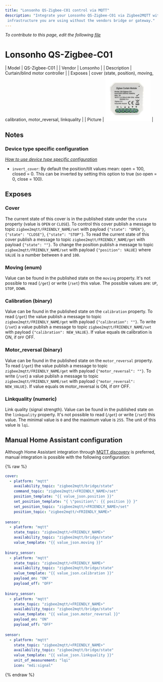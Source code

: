 ```yaml
---
title: "Lonsonho QS-Zigbee-C01 control via MQTT"
description: "Integrate your Lonsonho QS-Zigbee-C01 via Zigbee2MQTT with whatever smart home
 infrastructure you are using without the vendors bridge or gateway."
---
```


*To contribute to this page, edit the following
[file](https://github.com/Koenkk/zigbee2mqtt.io/blob/master/docs/devices/QS-Zigbee-C01.md)*

# Lonsonho QS-Zigbee-C01

| Model | QS-Zigbee-C01  |
| Vendor  | Lonsonho  |
| Description | Curtain/blind motor controller |
| Exposes | cover (state, position), moving, calibration, motor_reversal, linkquality |
| Picture | ![Lonsonho QS-Zigbee-C01](../images/devices/QS-Zigbee-C01.jpg) |

## Notes

### Device type specific configuration
*[How to use device type specific configuration](../information/configuration.md)*

* `invert_cover`: By default the position/tilt values mean: open = 100, closed = 0. This can be inverted by setting this option to true (so open = 0, close = 100).



## Exposes

### Cover 
The current state of this cover is in the published state under the `state` property (value is `OPEN` or `CLOSE`).
To control this cover publish a message to topic `zigbee2mqtt/FRIENDLY_NAME/set` with payload `{"state": "OPEN"}`, `{"state": "CLOSE"}`, `{"state": "STOP"}`.
To read the current state of this cover publish a message to topic `zigbee2mqtt/FRIENDLY_NAME/get` with payload `{"state": ""}`.
To change the position publish a message to topic `zigbee2mqtt/FRIENDLY_NAME/set` with payload `{"position": VALUE}` where `VALUE` is a number between `0` and `100`.

### Moving (enum)
Value can be found in the published state on the `moving` property.
It's not possible to read (`/get`) or write (`/set`) this value.
The possible values are: `UP`, `STOP`, `DOWN`.

### Calibration (binary)
Value can be found in the published state on the `calibration` property.
To read (`/get`) the value publish a message to topic `zigbee2mqtt/FRIENDLY_NAME/get` with payload `{"calibration": ""}`.
To write (`/set`) a value publish a message to topic `zigbee2mqtt/FRIENDLY_NAME/set` with payload `{"calibration": NEW_VALUE}`.
If value equals `ON` calibration is ON, if `OFF` OFF.

### Motor_reversal (binary)
Value can be found in the published state on the `motor_reversal` property.
To read (`/get`) the value publish a message to topic `zigbee2mqtt/FRIENDLY_NAME/get` with payload `{"motor_reversal": ""}`.
To write (`/set`) a value publish a message to topic `zigbee2mqtt/FRIENDLY_NAME/set` with payload `{"motor_reversal": NEW_VALUE}`.
If value equals `ON` motor_reversal is ON, if `OFF` OFF.

### Linkquality (numeric)
Link quality (signal strength).
Value can be found in the published state on the `linkquality` property.
It's not possible to read (`/get`) or write (`/set`) this value.
The minimal value is `0` and the maximum value is `255`.
The unit of this value is `lqi`.

## Manual Home Assistant configuration
Although Home Assistant integration through [MQTT discovery](../integration/home_assistant) is preferred,
manual integration is possible with the following configuration:


{% raw %}
```yaml
cover:
  - platform: "mqtt"
    availability_topic: "zigbee2mqtt/bridge/state"
    command_topic: "zigbee2mqtt/<FRIENDLY_NAME>/set"
    position_template: "{{ value_json.position }}"
    set_position_template: "{ \"position\": {{ position }} }"
    set_position_topic: "zigbee2mqtt/<FRIENDLY_NAME>/set"
    position_topic: "zigbee2mqtt/<FRIENDLY_NAME>"

sensor:
  - platform: "mqtt"
    state_topic: "zigbee2mqtt/<FRIENDLY_NAME>"
    availability_topic: "zigbee2mqtt/bridge/state"
    value_template: "{{ value_json.moving }}"

binary_sensor:
  - platform: "mqtt"
    state_topic: "zigbee2mqtt/<FRIENDLY_NAME>"
    availability_topic: "zigbee2mqtt/bridge/state"
    value_template: "{{ value_json.calibration }}"
    payload_on: "ON"
    payload_off: "OFF"

binary_sensor:
  - platform: "mqtt"
    state_topic: "zigbee2mqtt/<FRIENDLY_NAME>"
    availability_topic: "zigbee2mqtt/bridge/state"
    value_template: "{{ value_json.motor_reversal }}"
    payload_on: "ON"
    payload_off: "OFF"

sensor:
  - platform: "mqtt"
    state_topic: "zigbee2mqtt/<FRIENDLY_NAME>"
    availability_topic: "zigbee2mqtt/bridge/state"
    value_template: "{{ value_json.linkquality }}"
    unit_of_measurement: "lqi"
    icon: "mdi:signal"
```
{% endraw %}



